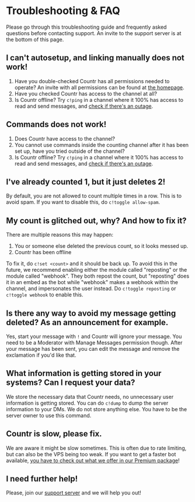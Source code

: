 # Troubleshooting & FAQ

Please go through this troubleshooting guide and frequently asked questions before contacting support. An invite to the support server is at the bottom of this page.

## I can't autosetup, and linking manually does not work!

1. Have you double-checked Countr has all permissions needed to operate? An invite with all permissions can be found at [the homepage](/).
2. Have you checked Countr has access to the channel at all?
3. Is Countr offline? Try `c!ping` in a channel where it 100% has access to read and send messages, and [check if there's an outage](https://uptime.countr.xyz/).

## Commands does not work!

1. Does Countr have access to the channel?
2. You cannot use commands inside the counting channel after it has been set up, have you tried outside of the channel?
3. Is Countr offline? Try `c!ping` in a channel where it 100% has access to read and send messages, and [check if there's an outage](https://uptime.countr.xyz/).

## I've already counted 1, but it just deletes 2!

By default, you are not allowed to count multiple times in a row. This is to avoid spam. If you want to disable this, do `c!toggle allow-spam`.

## My count is glitched out, why? And how to fix it?

There are multiple reasons this may happen:

1. You or someone else deleted the previous count, so it looks messed up.
2. Countr has been offline

To fix it, do `c!set <count>` and it should be back up. To avoid this in the future, we recommend enabling either the module called "reposting" or the module called "webhook". They both repost the count, but "reposting" does it in an embed as the bot while "webhook" makes a webhook within the channel, and impersonates the user instead. Do `c!toggle reposting` or `c!toggle webhook` to enable this.

## Is there any way to avoid my message getting deleted? As an announcement for example.

Yes, start your message with `!` and Countr will ignore your message. You need to be a Moderator with Manage Messages permission though. After your message has been sent, you can edit the message and remove the exclamation if you'd like that.

## What information is getting stored in your systems? Can I request your data?

We store the necessary data that Countr needs, no unnecessary user information is getting stored. You can do `c!dump` to dump the server information to your DMs. We do not store anything else. You have to be the server owner to use this command.

## Countr is slow, please fix.

We are aware it might be slow sometimes. This is often due to rate limiting, but can also be the VPS being too weak. If you want to get a faster bot available, [you have to check out what we offer in our Premium package](02-premium.md)!

## I need further help!

Please, join our [support server](https://promise.solutions/discord) and we will help you out!